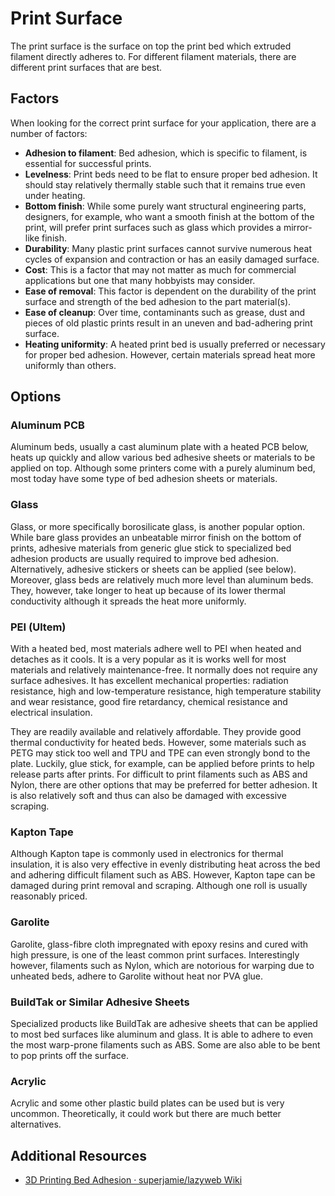 # Print Surface

The print surface is the surface on top the print bed which extruded filament directly adheres to. For different filament materials, there are different print surfaces that are best.

## Factors

When looking for the correct print surface for your application, there are a number of factors:

- **Adhesion to filament**: Bed adhesion, which is specific to filament, is essential for successful prints.
- **Levelness**: Print beds need to be flat to ensure proper bed adhesion. It should stay relatively thermally stable such that it remains true even under heating.
- **Bottom finish**: While some purely want structural engineering parts, designers, for example, who want a smooth finish at the bottom of the print, will prefer print surfaces such as glass which provides a mirror-like finish.
- **Durability**: Many plastic print surfaces cannot survive numerous heat cycles of expansion and contraction or has an easily damaged surface.
- **Cost**: This is a factor that may not matter as much for commercial applications but one that many hobbyists may consider.
- **Ease of removal**: This factor is dependent on the durability of the print surface and strength of the bed adhesion to the part material(s).
- **Ease of cleanup**: Over time, contaminants such as grease, dust and pieces of old plastic prints result in an uneven and bad-adhering print surface.
- **Heating uniformity**: A heated print bed is usually preferred or necessary for proper bed adhesion. However, certain materials spread heat more uniformly than others.

## Options

### Aluminum PCB

Aluminum beds, usually a cast aluminum plate with a heated PCB below, heats up quickly and allow various bed adhesive sheets or materials to be applied on top. Although some printers come with a purely aluminum bed, most today have some type of bed adhesion sheets or materials.

### Glass

Glass, or more specifically borosilicate glass, is another popular option. While bare glass provides an unbeatable mirror finish on the bottom of prints, adhesive materials from generic glue stick to specialized bed adhesion products are usually required to improve bed adhesion. Alternatively, adhesive stickers or sheets can be applied (see below). Moreover, glass beds are relatively much more level than aluminum beds. They, however, take longer to heat up because of its lower thermal conductivity although it spreads the heat more uniformly.

### PEI (Ultem)

With a heated bed, most materials adhere well to PEI when heated and detaches as it cools. It is a very popular as it is works well for most materials and relatively maintenance-free. It normally does not require any surface adhesives. It has excellent mechanical properties: radiation resistance, high and low-temperature resistance, high temperature stability and wear resistance, good fire retardancy, chemical resistance and electrical insulation.

They are readily available and relatively affordable. They provide good thermal conductivity for heated beds. However, some materials such as PETG may stick too well and TPU and TPE can even strongly bond to the plate. Luckily, glue stick, for example, can be applied before prints to help release parts after prints. For difficult to print filaments such as ABS and Nylon, there are other options that may be preferred for better adhesion. It is also relatively soft and thus can also be damaged with excessive scraping.

### Kapton Tape

Although Kapton tape is commonly used in electronics for thermal insulation, it is also very effective in evenly distributing heat across the bed and adhering difficult filament such as ABS. However, Kapton tape can be damaged during print removal and scraping. Although one roll is usually reasonably priced.

### Garolite

Garolite, glass-fibre cloth impregnated with epoxy resins and cured with high pressure, is one of the least common print surfaces. Interestingly however, filaments such as Nylon, which are notorious for warping due to unheated beds, adhere to Garolite without heat nor PVA glue.

### BuildTak or Similar Adhesive Sheets

Specialized products like BuildTak are adhesive sheets that can be applied to most bed surfaces like aluminum and glass. It is able to adhere to even the most warp-prone filaments such as ABS. Some are also able to be bent to pop prints off the surface.

### Acrylic

Acrylic and some other plastic build plates can be used but is very uncommon. Theoretically, it could work but there are much better alternatives.

## Additional Resources

- [3D Printing Bed Adhesion · superjamie/lazyweb Wiki](https://github.com/superjamie/lazyweb/wiki/3D-Printing-Bed-Adhesion)
